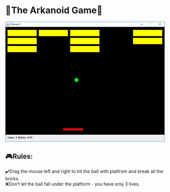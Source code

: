 # :space_invader:The Arkanoid Game:space_invader:  

![Gameplay screenshot](https://github.com/ncfed/ArkanoidGame/blob/master/Screenshot.jpg "Gameplay screenshot")

## :video_game:Rules:
:heavy_check_mark:Drag the mouse left and right to hit the ball with platfrom and break all the bricks.  
:x:Don't let the ball fall under the platform - you have only 3 lives.
